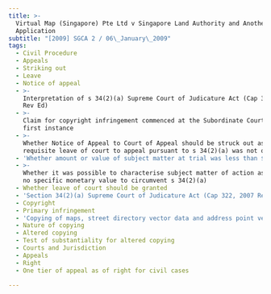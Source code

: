 ```yaml
---
title: >-
  Virtual Map (Singapore) Pte Ltd v Singapore Land Authority and Another
  Application
subtitle: "[2009] SGCA 2 / 06\_January\_2009"
tags:
  - Civil Procedure
  - Appeals
  - Striking out
  - Leave
  - Notice of appeal
  - >-
    Interpretation of s 34(2)(a) Supreme Court of Judicature Act (Cap 322, 2007
    Rev Ed)
  - >-
    Claim for copyright infringement commenced at the Subordinate Courts at
    first instance
  - >-
    Whether Notice of Appeal to Court of Appeal should be struck out as
    requisite leave of court to appeal pursuant to s 34(2)(a) was not obtained
  - 'Whether amount or value of subject matter at trial was less than $250,000'
  - >-
    Whether it was possible to characterise subject matter of action as having
    no specific monetary value to circumvent s 34(2)(a)
  - Whether leave of court should be granted
  - 'Section 34(2)(a) Supreme Court of Judicature Act (Cap 322, 2007 Rev Ed)'
  - Copyright
  - Primary infringement
  - 'Copying of maps, street directory vector data and address point vector data'
  - Nature of copying
  - Altered copying
  - Test of substantiality for altered copying
  - Courts and Jurisdiction
  - Appeals
  - Right
  - One tier of appeal as of right for civil cases

---
```


